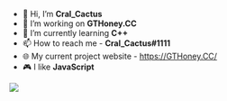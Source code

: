 - 👋 Hi, I’m **Cral_Cactus**
- 👀 I’m working on **GTHoney.CC**
- 🌱 I’m currently learning **C++**
- 📫 How to reach me - **Cral_Cactus#1111**
- 🌐 My current project website - https://GTHoney.CC/
- 🎮 I like **JavaScript**

<img src="https://github-readme-stats.vercel.app/api?username=Cral-Cactus&&show_icons=true&title_color=08d665&icon_color=08d665&text_color=08d665&bg_color=151515">

